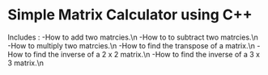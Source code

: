 # Simple Matrix Calculator using C++
Includes :
    -How to add two matrcies.\n
    -How to to subtract two matrcies.\n
    -How to multiply two matrcies.\n
    -How to find the transpose of a matrix.\n
    -How to find the inverse of a 2 x 2 matrix.\n
    -How to find the inverse of a 3 x 3 matrix.\n
